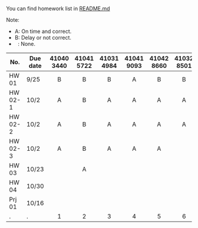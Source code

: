 You can find homework list in <a href="https://github.com/cnchenpu/data-comm/blob/master/README.md#homework--project"> README.md </a>

Note: <br>
- A: On time and correct.
- B: Delay or not correct.
- &nbsp;&nbsp;: None.  

|No.|Due date|41040 3440|41041 5722|41031 4984|41041 9093|41042 8660|41032 8501|41032 8755|41031 5257|41032 8747|41022 6238|41022 6335|41012 4575|41052 8193|41032 8462|41032 8810|
|----|----|:----:|:----:|:----:|:----:|:----:|:----:|:----:|:----:|:----:|:----:|:----:|:----:|:----:|:----:|:----:|
|HW 01  |9/25|B|B|B|A|B|B| |B|B| | | |A| | |
|HW 02-1|10/2|A|B|A|A|A|A|A|A|A| | | |A| | |
|HW 02-2|10/2|A|B|A|A|A|A|A|A|A|A|A| |A| | |
|HW 02-3|10/2|A|B|A|A|A| |A|A|A|A|A| |A| | |
|HW 03 |10/23| |A| | | | | | | | | | | | | |
|HW 04 |10/30| | | | | | | | | | | | | | | |
|Prj 01|10/16| | | | | | | | | | | | |A| | |
|.     |.    |1|2|3|4|5|6|7|8|9|a|b|c|d|e|f|
